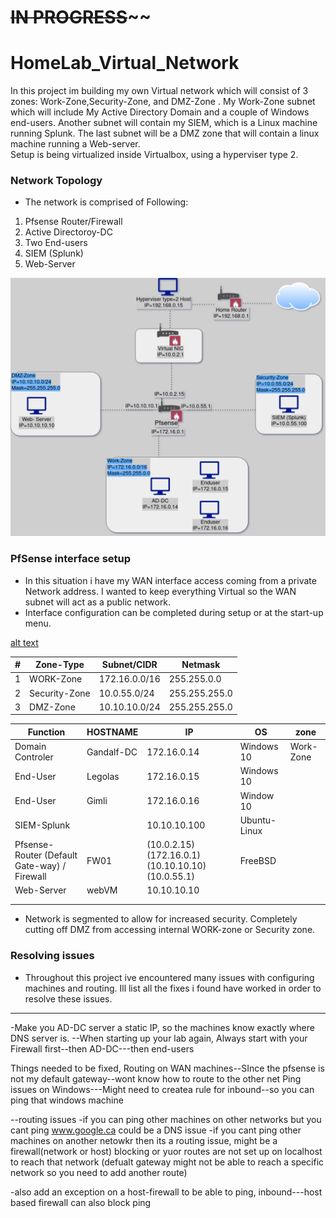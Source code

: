 # ~~~~~~~~~~IN PROGRESS~~~~~~~~~~~~
# HomeLab_Virtual_Network
In this project im building my own Virtual network which will consist of 3 zones: Work-Zone,Security-Zone, and DMZ-Zone . My Work-Zone subnet which will include My Active Directory Domain and a couple of Windows end-users. Another subnet will contain my SIEM, which is a Linux machine running Splunk. The last subnet will be a DMZ zone that will contain a linux machine running a Web-server.  
Setup is being virtualized inside Virtualbox, using a hyperviser type 2.



### Network Topology
- The network is comprised of Following:
1) Pfsense Router/Firewall
2) Active Directoroy-DC
3) Two End-users
4) SIEM (Splunk)
5) Web-Server 

![alt text](https://github.com/pg-cy/Virtual_Network_Configuration/blob/master/images/Network_Topology.drawio.png)


### PfSense interface setup
- In this situation i have my WAN interface access coming from a private Network address. I wanted to keep everything Virtual so the WAN subnet will act as a public network.
- Interface configuration can be completed during setup or at the start-up menu.

[alt text](https://github.com/pg-cy/Virtual_Network_Configuration/blob/master/images/FW_Interfaces.png)



|#|Zone-Type| Subnet/CIDR |Netmask|
|-----------------|------|----|-----|
|1|WORK-Zone|172.16.0.0/16|255.255.0.0|
|2|Security-Zone|10.0.55.0/24|255.255.255.0|
|3|DMZ-Zone|10.10.10.0/24|255.255.255.0|


|Function   |     HOSTNAME  |     IP   	      | OS|	    zone|         
-----------------|------------|-------------|------|--------|
|Domain Controler|Gandalf-DC |172.16.0.14   | Windows 10   | Work-Zone|
|End-User        |Legolas    |172.16.0.15   | Windows 10	|
|End-User        |Gimli	    |172.16.0.16   | Window 10    |	
|SIEM-Splunk            |	      |10.10.10.100    |Ubuntu-Linux|		  
|Pfsense-Router (Default Gate-way) / Firewall |FW01|(10.0.2.15) (172.16.0.1) (10.10.10.10) (10.0.55.1) | FreeBSD 	|
|Web-Server|        webVM|   10.10.10.10   |
||
||

- Network is segmented to allow for increased security. Completely cutting off DMZ from accessing internal WORK-zone or Security zone.

### Resolving issues
- Throughout this project ive encountered many issues with configuring machines and routing. Ill list all the fixes i found have worked in order to resolve these issues.



-----
-Make you AD-DC server a static IP, so the machines know exactly where DNS server is.
--When starting up your lab again, Always start with your Firewall first--then AD-DC---then end-users

Things needed to be fixed, Routing on WAN machines--SInce the pfsense is not my default gateway--wont know how to route to the other net
Ping issues on Windows---Might need to createa rule for inbound--so you can ping that windows machine

--routing issues
-if you can ping other machines on other networks but you cant ping www.google.ca could be a DNS issue
-if you cant ping other machines on another netowkr then its a routing issue, might be a firewall(network or host) blocking or yuor routes are not set up on localhost to reach that network (defualt gateway might not be able to reach a specific network so you need to add another route)

-also add an exception on a host-firewall to be able to ping, inbound---host based firewall can also block ping

